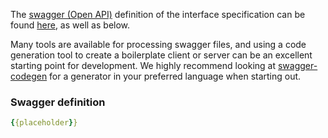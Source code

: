 The [swagger (Open API)](http://swagger.io) definition of the interface specification can be found [here](/testing/swagger/swagger.yaml), as well as below.

Many tools are available for processing swagger files, and using a code generation tool to create a boilerplate client or server can be an excellent starting point for development. We highly recommend looking at [swagger-codegen](https://github.com/swagger-api/swagger-codegen) for a generator in your preferred language when starting out.

### Swagger definition

```yaml
{{placeholder}}
```

